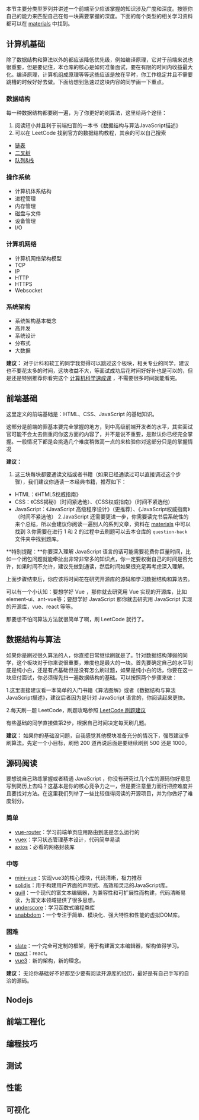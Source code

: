 本节主要分类型罗列并讲述一个前端至少应该掌握的知识涉及广度和深度。按照你自己的能力来匹配自己在每一块需要掌握的深度。下面的每个类型的相关学习资料都可以在 [materials](https://github.com/cuixueshe/front-end-interview-skills/blob/main/guide/materials.md) 中找到。

## 计算机基础
除了数据结构和算法以外的都应该降低优先级，例如编译原理，它对于前端来说也很重要，但是要记住，本仓库的核心是如何准备面试，要在有限的时间内收益最大化。编译原理，计算机组成原理等等这些应该是放在平时，你工作稳定并且不需要跳槽的时候好好去做。下面给想到急速过这块内容的同学画一下重点。

### 数据结构
每一种数据结构都要刷一遍，为了你更好的刷算法，这里给两个途径：
1. 阅读短小并且利于前端扫盲的一本书《数据结构与算法JavaScript描述》
2. 可以在 LeetCode 找到官方的数据结构教程，其余的可以自己搜索
  - [链表](https://leetcode.cn/leetbook/detail/linked-list/) 
  - [二叉树](https://leetcode.cn/leetbook/detail/data-structure-binary-tree/) 
  - [队列&栈](https://leetcode.cn/leetbook/detail/queue-stack/) 

### 操作系统
  - 计算机体系结构
  - 进程管理
  - 内存管理
  - 磁盘与文件
  - 设备管理
  - I/O

### 计算机网络
  - 计算机网络架构模型
  - TCP
  - IP
  - HTTP
  - HTTPS
  - Websocket

### 系统架构
  - 系统架构基本概念
  - 高并发
  - 系统设计
  - 分布式
  - 大数据

**建议：**
对于计科和软工的同学我觉得可以跳过这个板块，相关专业的同学，建议也不要花太多的时间，这块收益不大，等面试成功后花时间好好补也是可以的，但是还是特别推荐你看完这个 [计算机科学速成课](https://www.bilibili.com/video/BV1EW411u7th?spm_id_from=333.1007.top_right_bar_window_custom_collection.content.click&vd_source=52caf91bd27255b01918b9642584d2df) ，不需要很多时间就能看完。

## 前端基础
这里定义的前端基础是：HTML、CSS、JavaScript 的基础知识。

这部分是前端的罪基本要完全掌握的地方，到中高级前端开发者的水平，其实面试官可能不会太去侧重问你这方面的内容了，并不是说不重要，是默认你已经完全掌握。一般情况下都是会挑选几个难度稍微高一点的来检验你对这部分只是的掌握情况

**建议：**
1. 这三块每块都要通读文档或者书籍（如果已经通读过可以直接调过这个步骤），我们建议你通读一本经典书籍，推荐如下：
  - HTML：《HTML5权威指南》
  - CSS：《CSS揭秘》（时间紧选他）、《CSS权威指南》（时间不紧选他）
  - JavaScript：《JavaScript 高级程序设计》（更推荐）、《JavaScript权威指南》（时间不紧选他）
2.JavaScript 还需要更进一步，你需要读完书后系统性的来个总结，所以会建议你阅读一遍别人的系列文章，资料在 [materials](https://github.com/cuixueshe/front-end-interview-skills/blob/main/guide/materials.md) 中可以找到
3.你需要在进行 1 和 2 的过程中去刷题可以去本仓库的 `question-back` 文件夹中找到题库。

**特别提醒：**你要深入理解 JavaScript 语言的话可能需要花费你巨量时间，比如一个闭包问题就能牵扯出非常非常多的知识点，你一定要权衡自己的时间是否允许，如果时间不允许，建议先做到通读，然后时间如果很充足再考虑深入理解。


上面步骤结束后，你应该将时间花在研究开源库的源码和学习数据结构和算法去。

可以有一个小认知：要想学好 Vue ，那你就去研究用 Vue 实现的开源库，比如element-ui、ant-vue等；要想学好 JavaScript 那你就去研究用 JavaScript 实现的开源库，vue、react 等等。

那要想不怕问算法方法就很简单了啊，刷 LeetCode 就行了。

## 数据结构与算法
如果你是刷过很久算法的人，你直接日常继续刷就是了。针对数据结构薄弱的同学，这个板块对于你来说很重要，难度也是最大的一块。首先要确定自己的水平到底是纯小白，还是有点基础但是没有怎么刷过题，如果是纯小白的话，你要在这一块应付面试，你必须得先扫一遍数据结构的基础。可以按照两个步骤来做：

1.这里直接建议看一本简单的入门书籍《算法图解》或者《数据结构与算法JavaScript描述》，建议后者因为是针对 JavaScript 语言的，你阅读起来更快。

2.每天刷一题 LeetCode，刷题攻略参照 [LeetCode 刷题建议]()

有些基础的同学直接做第2步，根据自己时间决定每天刷几题。

**建议：**
如果你的基础没问题，自我感觉其他模块准备充分的情况下，强烈建议多刷算法。先定一个小目标，刷他 200 道再说后面是要继续刷到 500 还是 1000。


## 源码阅读
要想说自己熟练掌握或者精通 JavaScript ，你没有研究过几个库的源码你好意思写到简历上去吗？这基本是你的核心竞争力之一，但是要注意量力而行把控难度并且要找对方法。在这里我们列举了一些比较值得阅读的开源项目，并为你做好了难度划分。

### 简单
- [vue-router](https://github.com/vuejs/router)：学习前端单页应用路由到底是怎么运行的
- [vuex](https://github.com/vuejs/vuex)：学习状态管理基本设计，代码简单易读
- [axios](https://github.com/axios/axios)：必看的网络封装库

### 中等
- [mini-vue](https://github.com/cuixiaorui/mini-vue)：实现vue3的核心模块，代码清晰，极力推荐
- [solidjs](https://github.com/solidjs/solid)：用于构建用户界面的声明式、高效和灵活的JavaScript库。
- [quill](https://github.com/quilljs/quill)：一个现代的富文本编辑器，为兼容性和可扩展性而构建，代码清晰易读，为富文本领域提供了很多思想。
- [underscore](https://github.com/jashkenas/underscore)：学习函数式编程类库
- [snabbdom](https://github.com/snabbdom/snabbdom)：一个专注于简单、模块化、强大特性和性能的虚拟DOM库。



### 困难
- [slate](https://github.com/ianstormtaylor/slate)：一个完全可定制的框架，用于构建富文本编辑器，架构值得学习。
- [react](https://github.com/facebook/react)：react。
- [vue3](https://github.com/vuejs/core)：新的架构，新的理念。


**建议：**
无论你基础好不好都至少要有阅读开源库的经历，最好是有自己手写的自洽的源码。

## Nodejs


## 前端工程化




## 编程技巧


## 测试


## 性能


## 可视化
